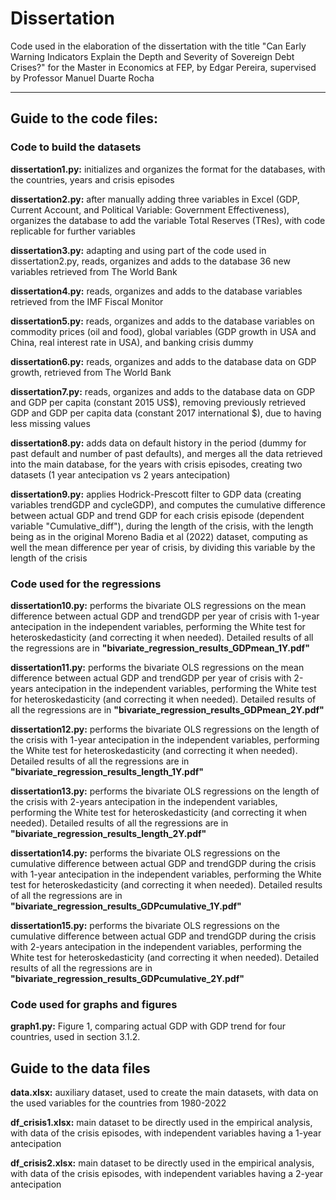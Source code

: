 # Dissertation
Code used in the elaboration of the dissertation with the title "Can Early Warning Indicators Explain the Depth and Severity of Sovereign Debt Crises?" for the Master in Economics at FEP, by Edgar Pereira, supervised by Professor Manuel Duarte Rocha

--------------------------------------------------------------------------------------------------------------------------------------------

## Guide to the code files:

### Code to build the datasets

 **dissertation1.py:** initializes and organizes the format for the databases, with the countries, years and crisis episodes

 **dissertation2.py:** after manually adding three variables in Excel (GDP, Current Account, and Political Variable: Government Effectiveness), organizes the database to add the variable Total Reserves (TRes), with code replicable for further variables

 **dissertation3.py:** adapting and using part of the code used in dissertation2.py, reads, organizes and adds to the database 36 new variables retrieved from The World Bank

 **dissertation4.py:** reads, organizes and adds to the database variables retrieved from the IMF Fiscal Monitor

 **dissertation5.py:** reads, organizes and adds to the database variables on commodity prices (oil and food), global variables (GDP growth in USA and China, real interest rate in USA), and banking crisis dummy

 **dissertation6.py:** reads, organizes and adds to the database data on GDP growth, retrieved from The World Bank

**dissertation7.py:** reads, organizes and adds to the database data on GDP and GDP per capita (constant 2015 US$), removing previously retrieved GDP and GDP per capita data (constant 2017 international $), due to having less missing values

 **dissertation8.py:** adds data on default history in the period (dummy for past default and number of past defaults), and merges all the data retrieved into the main database, for the years with crisis episodes, creating two datasets (1 year antecipation vs 2 years antecipation)

 **dissertation9.py:** applies Hodrick-Prescott filter to GDP data (creating variables trendGDP and cycleGDP), and computes the cumulative difference between actual GDP and trend GDP for each crisis episode (dependent variable "Cumulative_diff"), during the length of the crisis, with the length being as in the original Moreno Badia et al (2022) dataset, computing as well the mean difference per year of crisis, by dividing this variable by the length of the crisis

 ### Code used for the regressions

 **dissertation10.py:** performs the bivariate OLS regressions on the mean difference between actual GDP and trendGDP per year of crisis with 1-year antecipation in the independent variables, performing the White test for heteroskedasticity (and correcting it when needed). Detailed results of all the regressions are in **"bivariate_regression_results_GDPmean_1Y.pdf"**

 **dissertation11.py:** performs the bivariate OLS regressions on the mean difference between actual GDP and trendGDP per year of crisis with 2-years antecipation in the independent variables, performing the White test for heteroskedasticity (and correcting it when needed). Detailed results of all the regressions are in **"bivariate_regression_results_GDPmean_2Y.pdf"**

 **dissertation12.py:** performs the bivariate OLS regressions on the length of the crisis with 1-year antecipation in the independent variables, performing the White test for heteroskedasticity (and correcting it when needed). Detailed results of all the regressions are in **"bivariate_regression_results_length_1Y.pdf"**

 **dissertation13.py:** performs the bivariate OLS regressions on the length of the crisis with 2-years antecipation in the independent variables, performing the White test for heteroskedasticity (and correcting it when needed). Detailed results of all the regressions are in **"bivariate_regression_results_length_2Y.pdf"**

 **dissertation14.py:** performs the bivariate OLS regressions on the cumulative difference between actual GDP and trendGDP during the crisis with 1-year antecipation in the independent variables, performing the White test for heteroskedasticity (and correcting it when needed). Detailed results of all the regressions are in **"bivariate_regression_results_GDPcumulative_1Y.pdf"**

 **dissertation15.py:** performs the bivariate OLS regressions on the cumulative difference between actual GDP and trendGDP during the crisis with 2-years antecipation in the independent variables, performing the White test for heteroskedasticity (and correcting it when needed). Detailed results of all the regressions are in **"bivariate_regression_results_GDPcumulative_2Y.pdf"**

### Code used for graphs and figures

**graph1.py:** Figure 1, comparing actual GDP with GDP trend for four countries, used in section 3.1.2.

 ## Guide to the data files

 **data.xlsx:** auxiliary dataset, used to create the main datasets, with data on the used variables for the countries from 1980-2022

**df_crisis1.xlsx:** main dataset to be directly used in the empirical analysis, with data of the crisis episodes, with independent variables having a 1-year antecipation

**df_crisis2.xlsx:** main dataset to be directly used in the empirical analysis, with data of the crisis episodes, with independent variables having a 2-year antecipation



